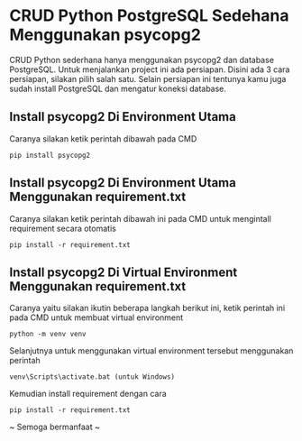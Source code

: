 # CRUD Python PostgreSQL Sedehana Menggunakan psycopg2

CRUD Python sederhana hanya menggunakan psycopg2 dan database PostgreSQL. Untuk menjalankan project ini ada persiapan. Disini ada 3 cara persiapan, silakan pilih salah satu. Selain persiapan ini tentunya kamu juga sudah install PostgreSQL dan mengatur koneksi database.


## Install psycopg2 Di Environment Utama

Caranya silakan ketik perintah dibawah pada CMD

`pip install psycopg2`

## Install psycopg2 Di Environment Utama Menggunakan requirement.txt

Caranya silakan ketik perintah dibawah ini pada CMD untuk mengintall requirement secara otomatis

`pip install -r requirement.txt`

## Install psycopg2 Di Virtual Environment Menggunakan requirement.txt

Caranya yaitu silakan ikutin beberapa langkah berikut ini, ketik perintah ini pada CMD untuk membuat virtual environment

`python -m venv venv`

Selanjutnya untuk menggunakan virtual environment tersebut menggunakan perintah

`venv\Scripts\activate.bat (untuk Windows)`

Kemudian install requirement dengan cara

`pip install -r requirement.txt`



~ Semoga bermanfaat ~